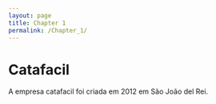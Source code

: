 ```yaml
---
layout: page
title: Chapter 1
permalink: /Chapter_1/
---
```



# Catafacil

A empresa catafacil foi criada em 2012 em São João del Rei.
